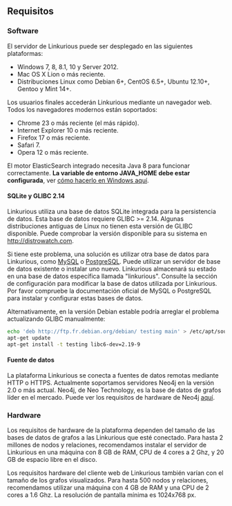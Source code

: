 ## Requisitos

### Software

El servidor de Linkurious puede ser desplegado en las siguientes plataformas:
* Windows 7, 8, 8.1, 10 y Server 2012.
* Mac OS X Lion o más reciente.
* Distribuciones Linux como Debian 6+, CentOS 6.5+, Ubuntu 12.10+, Gentoo y Mint 14+.

Los usuarios finales accederán Linkurious mediante un navegador web. Todos los navegadores modernos están soportados:
* Chrome 23 o más reciente (el más rápido).
* Internet Explorer 10 o más reciente.
* Firefox 17 o más reciente.
* Safari 7.
* Opera 12 o más reciente.

El motor ElasticSearch integrado necesita Java 8 para funcionar correctamente.
**La variable de entorno JAVA_HOME debe estar configurada**, ver [cómo hacerlo en Windows aquí](http://docs.oracle.com/cd/E19182-01/820-7851/inst_cli_jdk_javahome_t/index.html).

#### SQLite y GLIBC 2.14

Linkurious utiliza una base de datos SQLite integrada para la persistencia de datos. Esta base de datos requiere GLIBC >= 2.14.
Algunas distribuciones antiguas de Linux no tienen esta versión de GLIBC disponible. Puede comprobar la versión disponible para su sistema en http://distrowatch.com.

Si tiene este problema, una solución es utilizar otra base de datos para Linkurious, como [MySQL](https://www.mysql.fr/) o [PostgreSQL](http://www.postgresql.org/).
Puede utilizar un servidor de base de datos existente o instalar uno nuevo. Linkurious almacenará su estado en una base de datos específica llamada "linkurious".
Consulte la sección de configuración para modificar la base de datos utilizada por Linkurious. Por favor compruebe la documentación oficial de MySQL o PostgreSQL para instalar y configurar estas bases de datos.

Alternativamente, en la versión Debian estable podría arreglar el problema actualizando GLIBC manualmente:

```Bash
echo 'deb http://ftp.fr.debian.org/debian/ testing main' > /etc/apt/sources.list
apt-get update
apt-get install -t testing libc6-dev=2.19-9
```

#### Fuente de datos

La plataforma Linkurious se conecta a fuentes de datos remotas mediante HTTP o HTTPS. Actualmente soportamos servidores Neo4j en la versión 2.0 o más actual. Neo4j, de Neo Technology, es la base de datos de grafos líder en el mercado. Puede ver los requisitos de hardware de Neo4j [aquí](http://neo4j.com/developer/guide-sizing-and-hardware-calculator/).

### Hardware

Los requisitos de hardware de la plataforma dependen del tamaño de las bases de datos de grafos a las Linkurious que esté conectado. Para hasta 2 millones de nodos y relaciones, recomendamos instalar el servidor de Linkurious en una máquina con 8 GB de RAM, CPU de 4 cores a 2 Ghz, y 20 GB de espacio libre en el disco.

Los requisitos hardware del cliente web de Linkurious también varían con el tamaño de los grafos visualizados. Para hasta 500 nodos y relaciones, recomendamos utilizar una máquina con 4 GB de RAM y una CPU de 2 cores a 1.6 Ghz. La resolución de pantalla mínima es 1024x768 px.

